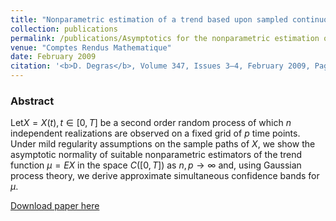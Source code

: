 ```yaml
---
title: "Nonparametric estimation of a trend based upon sampled continuous processes"
collection: publications
permalink: /publications/Asymptotics for the nonparametric estimation of the mean function of a random process
venue: "Comptes Rendus Mathematique"
date: February 2009
citation: '<b>D. Degras</b>, Volume 347, Issues 3–4, February 2009, Pages 191-194.'
---
```


### Abstract
Let$X ={X(t), t \in [0, T]}$ be a second order random process of which _n_ independent realizations are observed on a fixed grid of $p$ time points. Under mild regularity assumptions on the sample paths of $X$, we show the asymptotic normality of suitable nonparametric estimators of the trend function $μ=EX$ in the space $C([0,T])$ as $n,p \to \infty$ and, using Gaussian process theory, we derive approximate simultaneous confidence bands for $μ$.


[Download paper here](https://www.sciencedirect.com/science/article/pii/S1631073X08003713)
